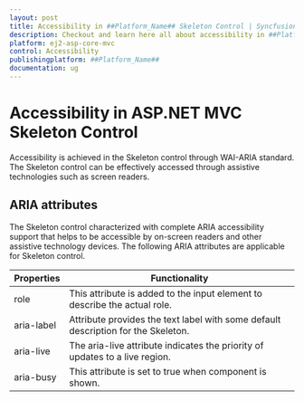 ```yaml
---
layout: post
title: Accessibility in ##Platform_Name## Skeleton Control | Syncfusion
description: Checkout and learn here all about accessibility in ##Platform_Name## Skeleton control of Syncfusion Essential JS 2 and more details.
platform: ej2-asp-core-mvc
control: Accessibility
publishingplatform: ##Platform_Name##
documentation: ug
---
```


# Accessibility in ASP.NET MVC Skeleton Control

Accessibility is achieved in the Skeleton control through WAI-ARIA standard. The Skeleton control can be effectively accessed through assistive technologies such as screen readers.

## ARIA attributes

The Skeleton control characterized with complete ARIA accessibility support that helps to be accessible by on-screen readers and other assistive technology devices. The following ARIA attributes are applicable for Skeleton control.

| Properties | Functionality |
| ------------ | ----------------------- |
| role | This attribute is added to the input element to describe the actual role. |
| aria-label | Attribute provides the text label with some default description for the Skeleton. |
| aria-live | The aria-live attribute indicates the priority of updates to a live region. |
| aria-busy | This attribute is set to true when component is shown. |